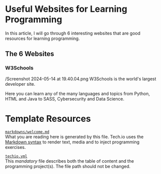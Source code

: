 # Useful Websites for Learning Programming
In this article, I will go through 6 interesting websites that are good resources for learning programming.

## The 6 Websites

### W3Schools
/Screenshot 2024-05-14 at 19.40.04.png
W3Schools is the world's largest developer site.

Here you can learn any of the many languages and topics from Python, HTML and Java to SASS, Cybersecurity and Data Science.

# Template Resources

[`markdowns/welcome.md`](https://github.com/TechDotIO/techio-basic-template/blob/master/markdowns/welcome.md)  
What you are reading here is generated by this file. Tech.io uses the [Markdown syntax](https://tech.io/doc/reference-markdowns) to render text, media and to inject programming exercises.


[`techio.yml`](https://github.com/TechDotIO/techio-basic-template/blob/master/techio.yml)  
This *mandatory* file describes both the table of content and the programming project(s). The file path should not be changed.
